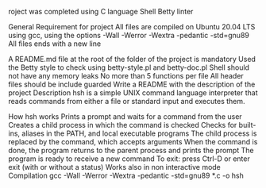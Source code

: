 roject was completed using C language Shell Betty linter

General Requirement for project All files are compiled on Ubuntu 20.04 LTS using gcc, using the options -Wall -Werror -Wextra -pedantic -std=gnu89 All files ends with a new line

A README.md file at the root of the folder of the project is mandatory Used the Betty style to check using betty-style.pl and betty-doc.pl Shell should not have any memory leaks No more than 5 functions per file All header files should be include guarded Write a README with the description of the project Description hsh is a simple UNIX command language interpreter that reads commands from either a file or standard input and executes them.

How hsh works Prints a prompt and waits for a command from the user Creates a child process in which the command is checked Checks for built-ins, aliases in the PATH, and local executable programs The child process is replaced by the command, which accepts arguments When the command is done, the program returns to the parent process and prints the prompt The program is ready to receive a new command To exit: press Ctrl-D or enter exit (with or without a status) Works also in non interactive mode Compilation gcc -Wall -Werror -Wextra -pedantic -std=gnu89 *.c -o hsh
